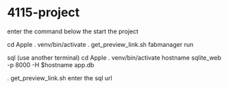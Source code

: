 # 4115-project
enter the command below the start the project


cd Apple
. venv/bin/activate
. get_preview_link.sh
fabmanager run

sql (use another terminal)
cd Apple
. venv/bin/activate
hostname
sqlite_web -p 8000 -H $hostname app.db 

. get_preview_link.sh
enter the sql url
